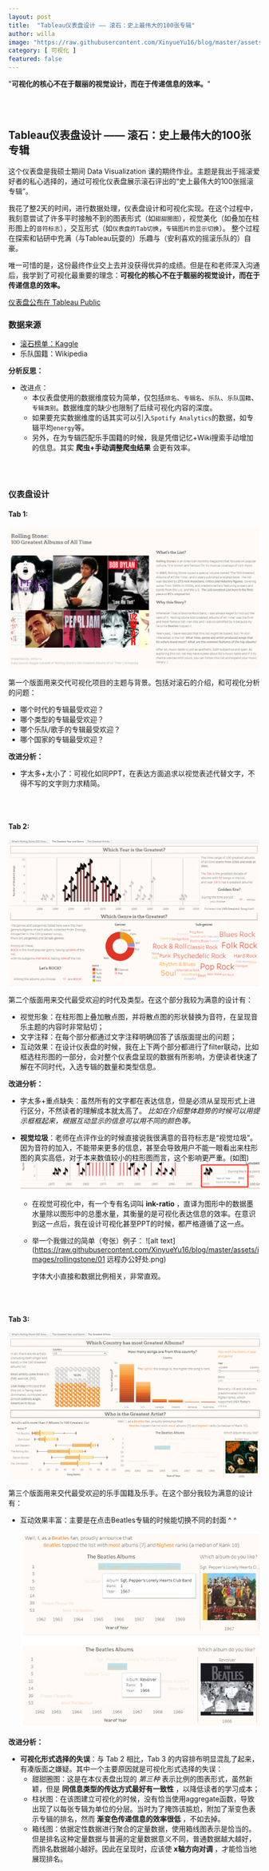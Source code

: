 ```yaml
---
layout: post
title:  "Tableau仪表盘设计 —— 滚石：史上最伟大的100张专辑"
author: willa
image: "https://raw.githubusercontent.com/XinyueYu16/blog/master/assets/images/rollingstone/rollingstone1.png"
category: [ 可视化 ]
featured: false
---
```


"__可视化的核心不在于靓丽的视觉设计，而在于传递信息的效率。__"
 
 <br />
 <br />

## Tableau仪表盘设计 —— 滚石：史上最伟大的100张专辑

这个仪表盘是我硕士期间 Data Visualization 课的期终作业。主题是我出于摇滚爱好者的私心选择的，通过可视化仪表盘展示滚石评出的“史上最伟大的100张摇滚专辑”。

我花了整2天的时间，进行数据处理，仪表盘设计和可视化实现。在这个过程中，我刻意尝试了许多平时接触不到的图表形式（如`甜甜圈图`），视觉美化（如叠加在柱形图上的`音符标志`），交互形式（如`仪表盘的Tab切换`，`专辑图片的显示切换`）。
整个过程在探索和钻研中充满（与Tableau玩耍的）乐趣与（安利喜欢的摇滚乐队的）自豪。

唯一可惜的是，这份最终作业交上去并没获得优异的成绩。但是在和老师深入沟通后，我学到了可视化最重要的理念：__可视化的核心不在于靓丽的视觉设计，而在于传递信息的效率。__



[仪表盘公布在 Tableau Public](https://public.tableau.com/profile/willa.yu#!/vizhome/RollingStone100greatestalbums-DataVizFinal-WillaYu/WhatsRollingStone100GreatestAlbums)

### 数据来源
- [滚石榜单：Kaggle](https://www.kaggle.com/notgibs/500-greatest-albums-of-all-time-rolling-stone)
- 乐队国籍：Wikipedia

__分析反思：__
- 改进点：
  - 本仪表盘使用的数据维度较为简单，仅包括`排名`、`专辑名`、`乐队`、`乐队国籍`、`专辑类别`。数据维度的缺少也限制了后续可视化内容的深度。
  - 如果要充实数据维度的话其实可以引入`Spotify Analytics`的数据，如专辑平均`energy`等。
  - 另外，在为专辑匹配乐手国籍的时候，我是凭借记忆+Wiki搜索手动增加的信息。其实 __爬虫+手动调整爬虫结果__ 会更有效率。

 <br />
 <br />
 
### 仪表盘设计
#### Tab 1: 
![alt text](https://raw.githubusercontent.com/XinyueYu16/blog/master/assets/images/rollingstone/rollingstone1.png)


第一个版面用来交代可视化项目的主题与背景。包括对滚石的介绍，和可视化分析的问题：
- 哪个时代的专辑最受欢迎？
- 哪个类型的专辑最受欢迎？
- 哪个乐队/歌手的专辑最受欢迎？
- 哪个国家的专辑最受欢迎？

__改进分析：__
- 字太多+太小了：可视化如同PPT，在表达方面追求以视觉表述代替文字，不得不写的文字则力求精简。

<br />
<br />

#### Tab 2:  
![alt text](https://raw.githubusercontent.com/XinyueYu16/blog/master/assets/images/rollingstone/rollingstone2.png)


第二个版面用来交代最受欢迎的时代及类型。在这个部分我较为满意的设计有：
- 视觉形象：在柱形图上叠加散点图，并将散点图的形状替换为音符，在呈现音乐主题的内容时非常贴切；
- 文字注释：在每个部分都通过文字注释明确回答了该版面提出的问题；
- 互动效果：在设计仪表盘的时候，我在上下两个部分都进行了filter联动，比如框选柱形图的一部分，会对整个仪表盘呈现的数据有所影响，方便读者快速了解在不同时代，入选专辑的数量和类型信息。

__改进分析：__
- 字太多+重点缺失：虽然所有的文字都在表达信息，但是必须从呈现形式上进行区分，不然读者的理解成本就太高了。 _比如在介绍整体趋势的时候可以用提示框框起来，根据互动显示的信息可以用不同的颜色等。_
- __视觉垃圾__：老师在点评作业的时候直接说我很满意的音符标志是“视觉垃圾”。因为音符的加入，不能带来更多的信息，甚至会导致用户不能一眼看出来柱形图的真实高低，对于本来数值较小的柱形图而言，这个影响更严重。(如图)![alt text](https://raw.githubusercontent.com/XinyueYu16/blog/master/assets/images/rollingstone/tone1.png)

  - 在视觉可视化中，有一个专有名词叫 __ink-ratio__ ，直译为图形中的数据墨水量除以图形中的总墨水量，其衡量的是可视化表达信息的效率。在意识到这一点后，我在设计可视化甚至PPT的时候，都严格遵循了这一点。

  - 举一个我做过的简单（夸张）例子：
  ![alt text](https://raw.githubusercontent.com/XinyueYu16/blog/master/assets/images/rollingstone/01 远程办公好处.png)

    字体大小直接和数据比例相关，非常直观。

<br />
<br />
 
#### Tab 3: 
![alt text](https://raw.githubusercontent.com/XinyueYu16/blog/master/assets/images/rollingstone/rollingstone3.png)


第三个版面用来交代最受欢迎的乐手国籍及乐手。在这个部分我较为满意的设计有：
- 互动效果丰富：主要是在点击Beatles专辑的时候能切换不同的封面 ^ ^ 

  ![alt text](https://raw.githubusercontent.com/XinyueYu16/blog/master/assets/images/rollingstone/detail2.png)

__改进分析：__
- __可视化形式选择的失误__：与 Tab 2 相比，Tab 3 的内容排布明显混乱了起来，有凑版面之嫌疑。其中一个主要原因就是可视化形式选择的失误：
  - 甜甜圈图：这是在本仪表盘出现的 _第三种_ 表示比例的图表形式，虽然新颖，但是 __同信息类型的传达方式最好有一致性__ ，以降低读者的学习成本；
  - 柱状图：在该图建立可视化的时候，没有恰当使用aggregate函数，导致出现了以每张专辑为单位的分层。当时为了掩饰该尴尬，附加了渐变色表示专辑的排名，然而 __渐变色传递信息的效率很低__ ，不如去掉。
  - 箱线图：依据定性数据进行聚合的定量数据，使用箱线图表示是恰当的。但是排名这种定量数据与普遍的定量数据意义不同，普通数据越大越好，而排名数据越小越好。因此在呈现时，应该使 __x轴方向对调__ ，才能恰当地展现排名。
